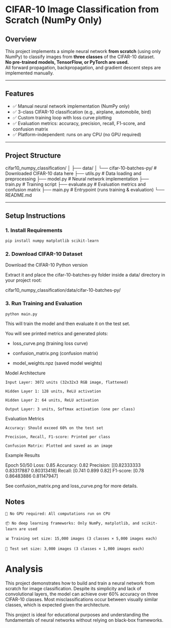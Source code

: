 # CIFAR-10 Image Classification from Scratch (NumPy Only)

## Overview

This project implements a simple neural network **from scratch** (using only NumPy) to classify images from **three classes** of the CIFAR-10 dataset.  
**No pre-trained models, TensorFlow, or PyTorch are used.**  
All forward propagation, backpropagation, and gradient descent steps are implemented manually.

---

## Features

- ✅ Manual neural network implementation (NumPy only)  
- ✅ 3-class CIFAR-10 classification (e.g., airplane, automobile, bird)  
- ✅ Custom training loop with loss curve plotting  
- ✅ Evaluation metrics: accuracy, precision, recall, F1-score, and confusion matrix  
- ✅ Platform-independent: runs on any CPU (no GPU required)

---

## Project Structure

cifar10_numpy_classification/
│
├── data/
│ └── cifar-10-batches-py/ # Downloaded CIFAR-10 data here
├── utils.py # Data loading and preprocessing
├── model.py # Neural network implementation
├── train.py # Training script
├── evaluate.py # Evaluation metrics and confusion matrix
├── main.py # Entrypoint (runs training & evaluation)
└── README.md 


---

## Setup Instructions

### 1. Install Requirements

```bash
pip install numpy matplotlib scikit-learn
```

### 2. Download CIFAR-10 Dataset

   Download the CIFAR-10 Python version

   Extract it and place the cifar-10-batches-py folder inside a data/ directory in your project root:

cifar10_numpy_classification/data/cifar-10-batches-py/

### 3. Run Training and Evaluation

```
python main.py
```
   This will train the model and then evaluate it on the test set.

   You will see printed metrics and generated plots:

   

 - loss_curve.png (training loss curve)
   
     
 - confusion_matrix.png (confusion matrix)
      
    
 - model_weights.npz (saved model weights)

Model Architecture

    Input Layer: 3072 units (32x32x3 RGB image, flattened)

    Hidden Layer 1: 128 units, ReLU activation

    Hidden Layer 2: 64 units, ReLU activation

    Output Layer: 3 units, Softmax activation (one per class)

Evaluation Metrics

    Accuracy: Should exceed 60% on the test set

    Precision, Recall, F1-score: Printed per class

    Confusion Matrix: Plotted and saved as an image

Example Results

Epoch 50/50 Loss: 0.85
Accuracy: 0.82
Precision: [[0.82333333 0.83317887 0.80313418]
Recall: [0.741 0.899 0.82]
F1-score: [0.78       0.86483886 0.81147947]

See confusion_matrix.png and loss_curve.png for more details.
## Notes

    🧠 No GPU required: All computations run on CPU

    📦 No deep learning frameworks: Only NumPy, matplotlib, and scikit-learn are used

    📊 Training set size: 15,000 images (3 classes × 5,000 images each)

    🧪 Test set size: 3,000 images (3 classes × 1,000 images each)

# Analysis

This project demonstrates how to build and train a neural network from scratch for image classification. Despite its simplicity and lack of convolutional layers, the model can achieve over 60% accuracy on three CIFAR-10 classes. Most misclassifications occur between visually similar classes, which is expected given the architecture.

This project is ideal for educational purposes and understanding the fundamentals of neural networks without relying on black-box frameworks.
